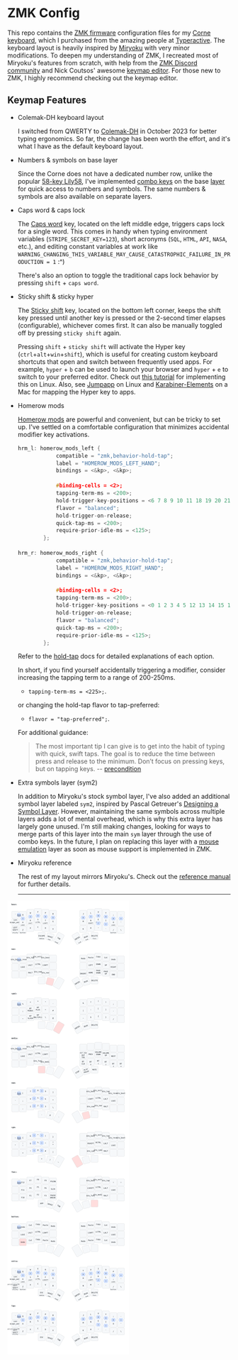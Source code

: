 # ZMK Config

This repo contains the [ZMK firmware](https://zmk.dev) configuration files for my [Corne keyboard](https://github.com/foostan/crkbd/), which I purchased from the amazing people at [Typeractive](https://typeractive.xyz/). The keyboard layout is heavily inspired by [Miryoku](https://github.com/manna-harbour/miryoku) with very minor modifications. To deepen my understanding of ZMK, I recreated most of Miryoku's features from scratch, with help from the [ZMK Discord community](https://zmk.dev/community/discord/invite) and Nick Coutsos' awesome [keymap editor](https://nickcoutsos.github.io/keymap-editor/). For those new to ZMK, I highly recommend checking out the keymap editor.

## Keymap Features

- Colemak-DH keyboard layout

	I switched from QWERTY to [Colemak-DH](https://colemakmods.github.io/mod-dh/) in October 2023 for better typing ergonomics. So far, the change has been worth the effort, and it's what I have as the default keyboard layout.

- Numbers & symbols on base layer

	Since the Corne does not have a dedicated number row, unlike the popular [58-key Lily58](https://github.com/kata0510/Lily58), I've implemented [combo keys](https://zmk.dev/docs/features/combos) on the base [layer](https://zmk.dev/docs/features/keymaps#layers) for quick access to numbers and symbols. The same numbers & symbols are also available on separate layers.

- Caps word & caps lock
 
 	The [Caps word](https://zmk.dev/docs/behaviors/caps-word) key, located on the left middle edge, triggers caps lock for a single word. This comes in handy when typing environment variables (`STRIPE_SECRET_KEY=123`), short acronyms (`SQL`, `HTML`, `API`, `NASA`, etc.), and editing constant variables at work like `WARNING_CHANGING_THIS_VARIABLE_MAY_CAUSE_CATASTROPHIC_FAILURE_IN_PRODUCTION = 1` :^)

 	There's also an option to toggle the traditional caps lock behavior by pressing `shift` + `caps word`.

 - Sticky shift & sticky hyper

	The [Sticky shift](https://zmk.dev/docs/behaviors/sticky-key) key, located on the bottom left corner, keeps the shift key pressed until another key is pressed or the 2-second timer elapses (configurable), whichever comes first. It can also be manually toggled off by pressing `sticky shift` again.

	Pressing `shift` + `sticky shift` will activate the Hyper key (`ctrl`+`alt`+`win`+`shift`), which is useful for creating custom keyboard shortcuts that open and switch between frequently used apps. For example, `hyper` + `b` can be used to launch your browser and `hyper` + `e` to switch to your preferred editor. Check out [this tutorial](https://timothymiller.dev/posts/2022/killing-ctrl-tab/) for implementing this on Linux. Also, see [Jumpapp](https://github.com/mkropat/jumpapp) on Linux and [Karabiner-Elements](https://karabiner-elements.pqrs.org/) on a Mac for mapping the Hyper key to apps.

- Homerow mods

	[Homerow mods](https://precondition.github.io/home-row-mods) are powerful and convenient, but can be tricky to set up. I've settled on a comfortable configuration that minimizes accidental modifier key activations.

	```c++
	hrm_l: homerow_mods_left {
				compatible = "zmk,behavior-hold-tap";
				label = "HOMEROW_MODS_LEFT_HAND";
				bindings = <&kp>, <&kp>;

				#binding-cells = <2>;
				tapping-term-ms = <200>;
				hold-trigger-key-positions = <6 7 8 9 10 11 18 19 20 21 22 23 30 31 32 33 34 35 39 40 41>;
				flavor = "balanced";
				hold-trigger-on-release;
				quick-tap-ms = <200>;
				require-prior-idle-ms = <125>;
			};

	hrm_r: homerow_mods_right {
				compatible = "zmk,behavior-hold-tap";
				label = "HOMEROW_MODS_RIGHT_HAND";
				bindings = <&kp>, <&kp>;

				#binding-cells = <2>;
				tapping-term-ms = <200>;
				hold-trigger-key-positions = <0 1 2 3 4 5 12 13 14 15 16 17 24 25 26 27 28 29 36 37 38>;
				hold-trigger-on-release;
				flavor = "balanced";
				quick-tap-ms = <200>;
				require-prior-idle-ms = <125>;
			};
	```
	Refer to the [hold-tap](https://zmk.dev/docs/behaviors/hold-tap) docs for detailed explanations of each option.

	In short, if you find yourself accidentally triggering a modifier, consider increasing the tapping term to a range of 200-250ms.
	- `tapping-term-ms = <225>;`.

	or changing the hold-tap flavor to tap-preferred: 
	- `flavor = "tap-preferred";`.

	For additional guidance:

	> The most important tip I can give is to get into the habit of typing with quick, swift taps. The goal is to reduce the time between press and release to the minimum. Don’t focus on pressing keys, but on tapping keys. -- [precondition](https://precondition.github.io/home-row-mods#quick-swift-taps)

- Extra symbols layer (sym2)

	In addition to Miryoku's stock symbol layer, I've also added an additional symbol layer labeled `sym2`, inspired by Pascal Getreuer's [Designing a Symbol Layer](https://getreuer.info/posts/keyboards/symbol-layer/index.html). However, maintaining the same symbols across multiple layers adds a lot of mental overhead, which is why this extra layer has largely gone unused. I'm still making changes, looking for ways to merge parts of this layer into the main `sym` layer through the use of combo keys. In the future, I plan on replacing this layer with a [mouse emulation](https://github.com/manna-harbour/miryoku/tree/master/docs/reference#mouse) layer as soon as mouse support is implemented in ZMK.

- Miryoku reference

	The rest of my layout mirrors Miryoku's. Check out the [reference manual](https://github.com/manna-harbour/miryoku/tree/master/docs/reference) for further details.

	---

![](images/zmk_keymap.png)